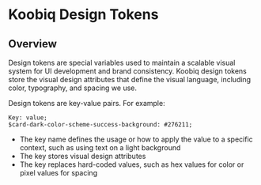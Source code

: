 # Koobiq Design Tokens

## Overview

Design tokens are special variables used to maintain a scalable
visual system for UI development and brand consistency.
Koobiq design tokens store the visual design attributes that define the
visual language, including color, typography, and spacing we use.


Design tokens are key-value pairs. For example:
```
Key: value;
$card-dark-color-scheme-success-background: #276211;
```
- The key name defines the usage or how to apply the value to a specific context, such as using text on a light background
- The key stores visual design attributes
- The key replaces hard-coded values, such as hex values for color or pixel values for spacing


